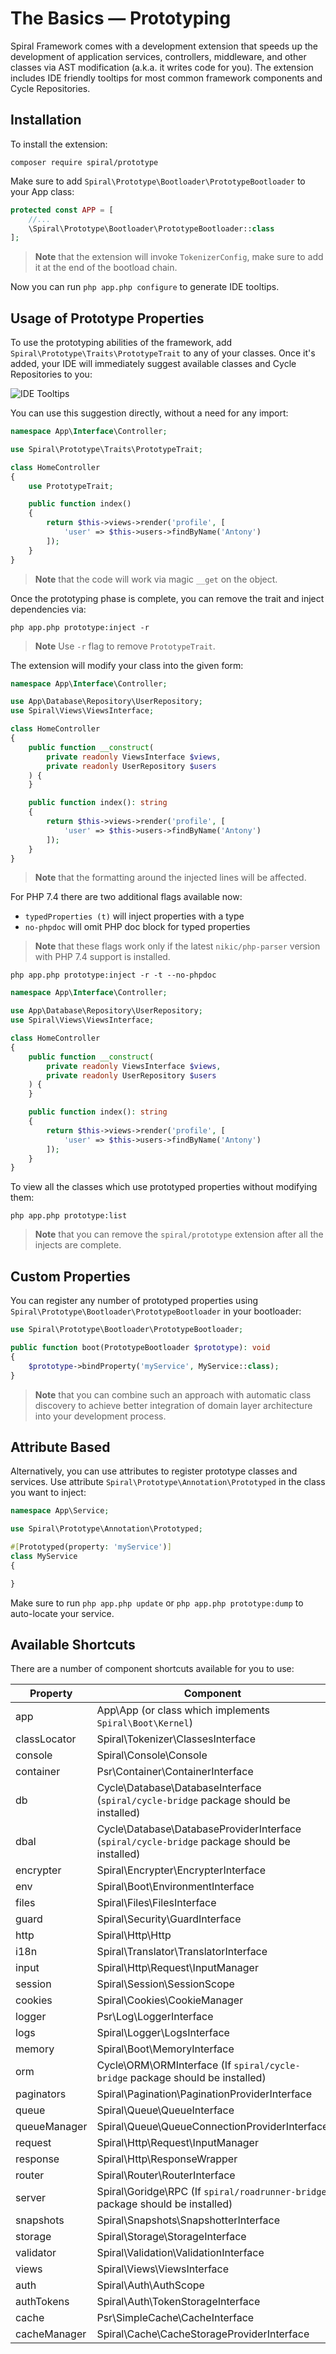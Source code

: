# The Basics — Prototyping

Spiral Framework comes with a development extension that speeds up the development of application services, controllers,
middleware, and other classes via AST modification (a.k.a. it writes code for you). The extension includes IDE friendly
tooltips for most common framework components and Cycle Repositories.

## Installation

To install the extension:

```terminal
composer require spiral/prototype
```

Make sure to add `Spiral\Prototype\Bootloader\PrototypeBootloader` to your App class:

```php app/src/Application/Kernel.php
protected const APP = [
    //...
    \Spiral\Prototype\Bootloader\PrototypeBootloader::class
];
```

> **Note**
> that the extension will invoke `TokenizerConfig`, make sure to add it at the end of the bootload chain.

Now you can run `php app.php configure` to generate IDE tooltips.

## Usage of Prototype Properties

To use the prototyping abilities of the framework, add `Spiral\Prototype\Traits\PrototypeTrait` to any of your classes.
Once it's added, your IDE will immediately suggest available classes and Cycle Repositories to you:

![IDE Tooltips](https://user-images.githubusercontent.com/796136/67619538-8f0c8c80-f805-11e9-9cd8-0597133bf33a.gif)

You can use this suggestion directly, without a need for any import:

```php app/src/Interface/Controller/HomeController.php
namespace App\Interface\Controller;

use Spiral\Prototype\Traits\PrototypeTrait;

class HomeController
{
    use PrototypeTrait;

    public function index()
    {
        return $this->views->render('profile', [
            'user' => $this->users->findByName('Antony')
        ]);
    }
}
```

> **Note**
> that the code will work via magic `__get` on the object.

Once the prototyping phase is complete, you can remove the trait and inject dependencies via:

```terminal
php app.php prototype:inject -r
```

> **Note**
> Use `-r` flag to remove `PrototypeTrait`.

The extension will modify your class into the given form:

```php app/src/Interface/Controller/HomeController.php
namespace App\Interface\Controller;

use App\Database\Repository\UserRepository;
use Spiral\Views\ViewsInterface;

class HomeController
{
    public function __construct(
        private readonly ViewsInterface $views, 
        private readonly UserRepository $users
    ) {
    }

    public function index(): string
    {
        return $this->views->render('profile', [
            'user' => $this->users->findByName('Antony')
        ]);
    }
}
```

> **Note**
> that the formatting around the injected lines will be affected.

For PHP 7.4 there are two additional flags available now:

- `typedProperties (t)` will inject properties with a type
- `no-phpdoc` will omit PHP doc block for typed properties

> **Note**
> that these flags work only if the latest `nikic/php-parser` version with PHP 7.4 support is installed.

```terminal
php app.php prototype:inject -r -t --no-phpdoc
```

```php app/src/Interface/Controller/HomeController.php
namespace App\Interface\Controller;

use App\Database\Repository\UserRepository;
use Spiral\Views\ViewsInterface;

class HomeController
{
    public function __construct(
        private readonly ViewsInterface $views, 
        private readonly UserRepository $users
    ) {
    }

    public function index(): string
    {
        return $this->views->render('profile', [
            'user' => $this->users->findByName('Antony')
        ]);
    }
}
```

To view all the classes which use prototyped properties without modifying them:

```terminal
php app.php prototype:list
```

> **Note**
> that you can remove the `spiral/prototype` extension after all the injects are complete.

## Custom Properties

You can register any number of prototyped properties using `Spiral\Prototype\Bootloader\PrototypeBootloader` in your
bootloader:

```php
use Spiral\Prototype\Bootloader\PrototypeBootloader;

public function boot(PrototypeBootloader $prototype): void
{
    $prototype->bindProperty('myService', MyService::class);
}
```

> **Note**
> that you can combine such an approach with automatic class discovery to achieve better integration of domain layer
> architecture into your development process.

## Attribute Based

Alternatively, you can use attributes to register prototype classes and services. Use
attribute `Spiral\Prototype\Annotation\Prototyped` in the class you want to inject:

```php
namespace App\Service;

use Spiral\Prototype\Annotation\Prototyped;

#[Prototyped(property: 'myService')]
class MyService
{

}
```

Make sure to run `php app.php update` or `php app.php prototype:dump` to auto-locate your service.

## Available Shortcuts

There are a number of component shortcuts available for you to use:

| Property     | Component                                                                                    |
|--------------|----------------------------------------------------------------------------------------------|
| app          | App\App (or class which implements `Spiral\Boot\Kernel`)                                     |
| classLocator | Spiral\Tokenizer\ClassesInterface                                                            |
| console      | Spiral\Console\Console                                                                       |
| container    | Psr\Container\ContainerInterface                                                             |
| db           | Cycle\Database\DatabaseInterface (`spiral/cycle-bridge` package should be installed)         |
| dbal         | Cycle\Database\DatabaseProviderInterface (`spiral/cycle-bridge` package should be installed) |
| encrypter    | Spiral\Encrypter\EncrypterInterface                                                          |
| env          | Spiral\Boot\EnvironmentInterface                                                             |
| files        | Spiral\Files\FilesInterface                                                                  |
| guard        | Spiral\Security\GuardInterface                                                               |
| http         | Spiral\Http\Http                                                                             |
| i18n         | Spiral\Translator\TranslatorInterface                                                        |
| input        | Spiral\Http\Request\InputManager                                                             |
| session      | Spiral\Session\SessionScope                                                                  |
| cookies      | Spiral\Cookies\CookieManager                                                                 |
| logger       | Psr\Log\LoggerInterface                                                                      |
| logs         | Spiral\Logger\LogsInterface                                                                  |
| memory       | Spiral\Boot\MemoryInterface                                                                  |
| orm          | Cycle\ORM\ORMInterface (If `spiral/cycle-bridge` package should be installed)                |
| paginators   | Spiral\Pagination\PaginationProviderInterface                                                |
| queue        | Spiral\Queue\QueueInterface                                                                  |
| queueManager | Spiral\Queue\QueueConnectionProviderInterface                                                |
| request      | Spiral\Http\Request\InputManager                                                             |
| response     | Spiral\Http\ResponseWrapper                                                                  |
| router       | Spiral\Router\RouterInterface                                                                |
| server       | Spiral\Goridge\RPC (If `spiral/roadrunner-bridge` package should be installed)               |
| snapshots    | Spiral\Snapshots\SnapshotterInterface                                                        |
| storage      | Spiral\Storage\StorageInterface                                                              |
| validator    | Spiral\Validation\ValidationInterface                                                        |
| views        | Spiral\Views\ViewsInterface                                                                  |
| auth         | Spiral\Auth\AuthScope                                                                        |
| authTokens   | Spiral\Auth\TokenStorageInterface                                                            |
| cache        | Psr\SimpleCache\CacheInterface                                                               |
| cacheManager | Spiral\Cache\CacheStorageProviderInterface                                                   |
